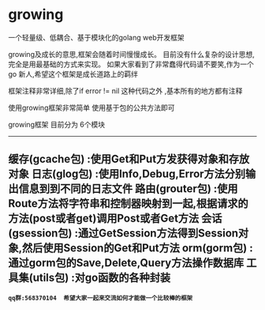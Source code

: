 # growing

一个轻量级、低耦合、基于模块化的golang web开发框架


growing及成长的意思,框架会随着时间慢慢成长。
目前没有什么复杂的设计思想,完全是用最基础的方式来实现。
如果大家看到了非常蠢得代码请不要笑,作为一个go 新人,希望这个框架是成长道路上的羁绊


框架注释非常详细,除了if error != nil 这种代码之外 ,基本所有的地方都有注释


使用growing框架非常简单 使用基于包的公共方法即可 

growing框架 目前分为 6个模块

------------------------------------------------
缓存(gcache包)       :使用Get和Put方发获得对象和存放对象
日志(glog包)           :使用Info,Debug,Error方法分别输出信息到到不同的日志文件
路由(grouter包)        :使用Route方法将字符串和控制器映射到一起,根据请求的方法(post或者get)调用Post或者Get方法
会话(gsession包)       :通过GetSession方法得到Session对象,然后使用Session的Get和Put方法
orm(gorm包)            :通过gorm包的Save,Delete,Query方法操作数据库
工具集(utils包)         :对go函数的各种封装
------------------------------------------------



**`qq群:568370104  希望大家一起来交流如何才能做一个比较棒的框架`**
